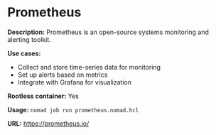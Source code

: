 # Prometheus

**Description:** Prometheus is an open-source systems monitoring and alerting toolkit.

**Use cases:**
- Collect and store time-series data for monitoring
- Set up alerts based on metrics
- Integrate with Grafana for visualization

**Rootless container:** Yes

**Usage:** `nomad job run prometheus.nomad.hcl`

**URL:** https://prometheus.io/